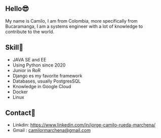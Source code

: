 ## Hello😎

My name is Camilo, I am from Colombia, more specifically from Bucaramanga, I am a systems engineer with a lot of knowledge to contribute to the world.


## Skill🎯
- JAVA SE and EE
- Using Python since 2020
- Junior in RoR
- Django es my favorite framework
- Databases, usually PostgresSQL
- Knowledge in Google Cloud
- Docker
- Linux

## Contact📲

- Linkdin: https://www.linkedin.com/in/jorge-camilo-rueda-marchena/
- Gmail : camilormarchena@gmail.com
